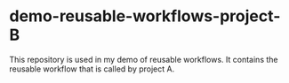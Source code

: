# demo-reusable-workflows-project-B
This repository is used in my demo of reusable workflows. It contains the reusable workflow that is called by project A.
